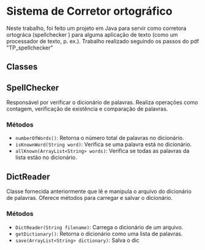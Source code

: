 # Sistema de Corretor ortográfico

Neste trabalho, foi feito um projeto em Java para servir como corretora
ortográca (spellchecker ) para alguma aplicação de texto (como um processador
de texto, p. ex.). Trabalho realizado seguindo os passos do pdf "TP_spellchecker"

## Classes

## SpellChecker

Responsável por verificar o dicionário de palavras. Realiza operações como contagem, verificação de existência e comparação de palavras.

### Métodos

- `numberOfWords()`: Retorna o número total de palavras no dicionário.
- `isKnownWord(String word)`: Verifica se uma palavra está no dicionário.
- `allKnown(ArrayList<String> words)`: Verifica se todas as palavras da lista estão no dicionário.

## DictReader

Classe fornecida anteriormente que lê e manipula o arquivo do dicionário de palavras. Oferece métodos para carregar e salvar o dicionário.

### Métodos

- `DictReader(String filename)`: Carrega o dicionário de um arquivo.
- `getDictionary()`: Retorna o dicionário como uma lista de palavras.
- `save(ArrayList<String> dictionary)`: Salva o dic

